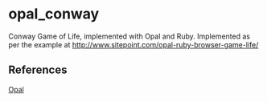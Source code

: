 opal_conway
===========

Conway Game of Life, implemented with Opal and Ruby. Implemented as per the example at http://www.sitepoint.com/opal-ruby-browser-game-life/

References
----------

[Opal](https://github.com/opal/opal)